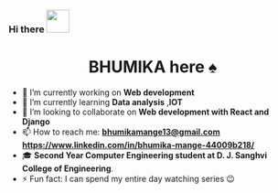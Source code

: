 ### Hi there <img src='https://github.com/NoobMahbub/NoobMahbub/blob/main/Wave.gif' width='40' height='40'/>
   <h1 align='center'>BHUMIKA here ♠</h1>


 - 🔭 I’m currently working on **Web development** 
 - 🌱 I’m currently learning **Data analysis** ,**IOT**
 - 👯 I’m looking to collaborate on **Web development with React and Django** 
 - 📫 How to reach me: **bhumikamange13@gmail.com https://www.linkedin.com/in/bhumika-mange-44009b218/**
 - 🎓 **Second Year Computer Engineering student at D. J. Sanghvi College of Engineering**.
 - ⚡ Fun fact: I can spend my entire day watching series 😉


